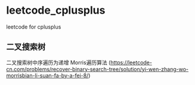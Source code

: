 # leetcode_cplusplus
leetcode for cplusplus

## 二叉搜索树
二叉搜索树中序遍历为递增
Morris遍历算法 (https://leetcode-cn.com/problems/recover-binary-search-tree/solution/yi-wen-zhang-wo-morrisbian-li-suan-fa-by-a-fei-8/)
